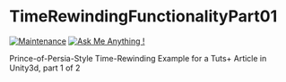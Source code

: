 # TimeRewindingFunctionalityPart01

[![Maintenance](https://img.shields.io/badge/Maintained%3F-no-red.svg)](https://bitbucket.org/lbesson/ansi-colors) [![Ask Me Anything !](https://img.shields.io/badge/Ask%20me-anything-1abc9c.svg)](https://matthewongamedesign.wordpress.com/)

Prince-of-Persia-Style Time-Rewinding Example for a Tuts+ Article in Unity3d, part 1 of 2

